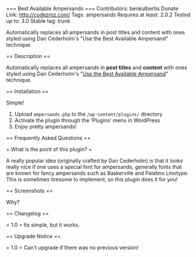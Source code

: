 === Best Available Ampersands ===
Contributors: benkulbertis
Donate Link: http://codezroz.com/
Tags: ampersands
Requires at least: 2.0.2
Tested up to: 3.0
Stable tag: trunk

Automatically replaces all ampersands in post titles and content with ones styled using
Dan Cederholm's "Use the Best Available Ampersand" technique.

== Description ==

Automatically replaces all ampersands in <strong>post titles</strong> and <strong>content</strong> with ones styled using
Dan Cederholm's "<a href="http://simplebits.com/notebook/2008/08/14/ampersands-2/">Use the Best Available Ampersand</a>" technique.

== Installation ==

Simple!

1. Upload `ampersands.php` to the `/wp-content/plugins/` directory
2. Activate the plugin through the 'Plugins' menu in WordPress
3. Enjoy pretty ampersands!

== Frequently Asked Questions ==

= What is the point of this plugin? =

A really popular idea (originally crafted by Dan Cederholm) is that it looks really nice if one uses
a special font for ampersands, generally fonts that are known for fancy ampersands such as Baskerville and
Palatino Linotype. This is sometimes tiresome to implement, so this plugin does it for you!

== Screenshots ==

Why?

== Changelog ==

= 1.0 =
Its simple, but it works.

== Upgrade Notice ==

= 1.0 =
Can't upgrade if there was no previous version!